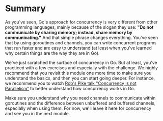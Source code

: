# Summary
As you've seen, Go's approach for concurrency is very different from other programming languages, mainly because of the slogan they use: **"Do not communicate by sharing memory; instead, share memory by communicating."** And that simple phrase changes everything. You've seen that by using goroutines and channels, you can write concurrent programs that run faster and are easy to understand (at least when you've learned why certain things are the way they are in Go).

We've just scratched the surface of concurrency in Go. But at least, you've practiced with a few exercises and especially with the challenge. We highly recommend that you revisit this module one more time to make sure you understand the basics, and then you can start going deeper. For instance, we recommend you to watch [Rob's Pike talk "Concurrency is not Parallelism"](https://www.youtube.com/watch?v=oV9rvDllKEg) to better understand how concurrency works in Go.

Make sure you understand why you need channels to communicate within goroutines and the difference between unbuffered and buffered channels, especially when using them. For now, we'll leave it here for concurrency and see you in the next module.